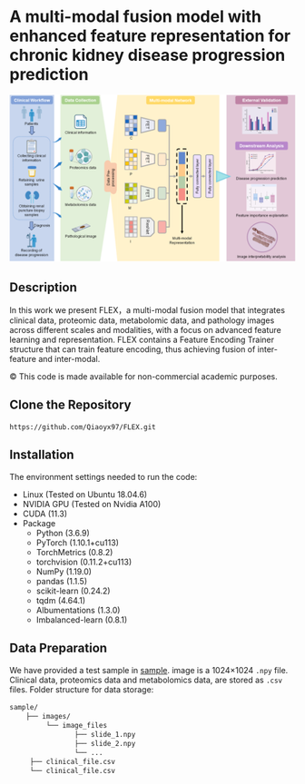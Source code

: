 # A multi-modal fusion model with enhanced feature representation for chronic kidney disease progression prediction 
 <img src="https://github.com/Qiaoyx97/FLEX/blob/main/pipeline.png" width="600" />

## Description
In this work we present FLEX，a multi-modal fusion model that integrates clinical data, proteomic data, metabolomic data, and pathology images across different scales and modalities, with a focus on advanced feature learning and representation. FLEX contains a Feature Encoding Trainer structure that can train feature encoding, thus achieving fusion of inter-feature and inter-modal. 

© This code is made available for non-commercial academic purposes.

## Clone the Repository
```
https://github.com/Qiaoyx97/FLEX.git
```

## Installation
The environment settings needed to run the code:
- Linux (Tested on Ubuntu 18.04.6)
- NVIDIA GPU (Tested on Nvidia A100)
- CUDA (11.3)
- Package
    - Python (3.6.9)
    - PyTorch (1.10.1+cu113)
    - TorchMetrics (0.8.2)
    - torchvision (0.11.2+cu113)
    - NumPy (1.19.0)
    - pandas (1.1.5)
    - scikit-learn (0.24.2)
    - tqdm (4.64.1)
    - Albumentations (1.3.0)
    - Imbalanced-learn (0.8.1)
 
 ## Data Preparation
We have provided a test sample in [sample](https://github.com/Qiaoyx97/FLEX/tree/main/sample). image is a 1024×1024 `.npy` file. Clinical data, proteomics data and metabolomics data, are stored as `.csv` files. Folder structure for data storage:
```
sample/
    ├── images/
         └── image_files
                ├── slide_1.npy
                ├── slide_2.npy
                └── ...
     ├── clinical_file.csv
     └── clinical_file.csv

```
